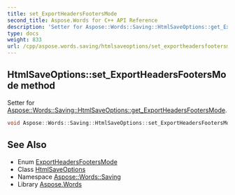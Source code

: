 ```yaml
---
title: set_ExportHeadersFootersMode
second_title: Aspose.Words for C++ API Reference
description: 'Setter for Aspose::Words::Saving::HtmlSaveOptions::get_ExportHeadersFootersMode.'
type: docs
weight: 833
url: /cpp/aspose.words.saving/htmlsaveoptions/set_exportheadersfootersmode/
---
```

## HtmlSaveOptions::set_ExportHeadersFootersMode method


Setter for [Aspose::Words::Saving::HtmlSaveOptions::get_ExportHeadersFootersMode](../get_exportheadersfootersmode/).

```cpp
void Aspose::Words::Saving::HtmlSaveOptions::set_ExportHeadersFootersMode(Aspose::Words::Saving::ExportHeadersFootersMode value)
```

## See Also

* Enum [ExportHeadersFootersMode](../../exportheadersfootersmode/)
* Class [HtmlSaveOptions](../)
* Namespace [Aspose::Words::Saving](../../)
* Library [Aspose.Words](../../../)
